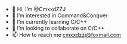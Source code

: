 - 👋 Hi, I’m @CmxxdZZJ
- 👀 I’m interested in Command&Conquer
- 🌱 I’m currently learning C/C++
- 💞️ I’m looking to collaborate on C/C++
- 📫 How to reach me cmxxdzzj@foxmail.com

<!---
CmxxdZZJ/CmxxdZZJ is a ✨ special ✨ repository because its `README.md` (this file) appears on your GitHub profile.
You can click the Preview link to take a look at your changes.
--->
